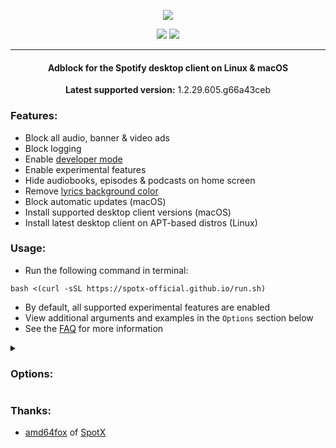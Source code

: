   <p align="center">
  <a href="https://github.com/jetfir3/SpotX-Bash"><img src="https://spotx-official.github.io/images/logos/logo_sxb.png" />
</p>

<p align="center">        
      <a href="https://github.com/amd64fox/SpotX"><img src="https://spotx-official.github.io/images/shields/spotx-win_sxb.svg"></a>
      <a href="https://t.me/SpotxCommunity"><img src="https://spotx-official.github.io/images/shields/SpotX_Community.svg"></a>
      </p>

 ***     

<center>
    <h4 align="center">Adblock for the Spotify desktop client on Linux & macOS</h4>
    <p align="center">
        <strong>Latest supported version:</strong> 1.2.29.605.g66a43ceb
    </p> 
</center>

### Features:

- Block all audio, banner & video ads
- Block logging
- Enable [developer mode](https://github.com/SpotX-Official/SpotX-Bash/wiki/SpotX%E2%80%90Bash-FAQ#what-is-developer-mode)
- Enable experimental features
- Hide audiobooks, episodes & podcasts on home screen
- Remove [lyrics background color](https://github.com/SpotX-Official/SpotX-Bash/issues/20#issuecomment-1762040019)
- Block automatic updates (macOS)
- Install supported desktop client versions (macOS)
- Install latest desktop client on APT-based distros (Linux)


### Usage:

- Run the following command in terminal:
```
bash <(curl -sSL https://spotx-official.github.io/run.sh)
```
- By default, all supported experimental features are enabled
- View additional arguments and examples in the `Options` section below
- See the [FAQ](https://github.com/SpotX-Official/SpotX-Bash/wiki/SpotX%E2%80%90Bash-FAQ) for more information

<details>
<summary><h3>Options:</h3></summary>

| Option | Description |  
| --- | --- |  
| `-B` | block Spotify auto-updates [macOS] |  
| `-c` | clear Spotify app cache |  
| `-d` | enable [developer mode](https://github.com/SpotX-Official/SpotX-Bash/wiki/SpotX%E2%80%90Bash-FAQ#what-is-developer-mode) |  
| `-e` | exclude all experimental features |  
| `-f` | force SpotX-Bash to run |  
| `-h` | hide non-music on home screen |  
| `--help` | print options |  
| `-i` | enable interactive mode | 
| `--installdeb` | install latest client deb pkg on APT-based distros [Linux] |   
| `--installmac` | install latest supported client (macOS) |  
| `-l` | [no lyrics background color](https://github.com/SpotX-Official/SpotX-Bash/issues/20#issuecomment-1762040019) |  
| `-o` | use [old home screen UI](https://github.com/SpotX-Official/SpotX-Bash/wiki/SpotX%E2%80%90Bash-FAQ#what-is-the-old-and-new-ui) |  
| `-p` | [paid premium-tier subscriber](https://github.com/SpotX-Official/SpotX-Bash/wiki/SpotX%E2%80%90Bash-FAQ#can-spotx-bash-be-used-with-a-paid-premium-account) |  
| `-P <path>` | set path to Spotify |  
| `-S` | skip [codesigning](https://github.com/SpotX-Official/SpotX-Bash/discussions/3) [macOS] | 
| `--stable` | use with '--installdeb' for stable branch [Linux] |   
| `--uninstall` | uninstall SpotX-Bash |  
| `-v` | print SpotX-Bash version |  
| `-V <version>` | install client version [macOS] |  

**Examples:**

**Run SpotX-Bash, clear app cache, enable dev mode, hide non-music categories** 
```
bash <(curl -sSL https://spotx-official.github.io/run.sh) -cdh
```
**Run SpotX-Bash, enable interactive mode, set custom path to Spotify** 
```
bash <(curl -sSL https://spotx-official.github.io/run.sh) -i -P $HOME/Downloads/
```
**Run SpotX-Bash, set paid premium-tier subscriber** 
```
bash <(curl -sSL https://spotx-official.github.io/run.sh) -p
```
**Run SpotX-Bash, install latest testing branch client version (Linux)** 
```
bash <(curl -sSL https://spotx-official.github.io/run.sh) --installdeb
```
**Run SpotX-Bash, block auto-updates, install latest supported client version (macOS)** 
```
bash <(curl -sSL https://spotx-official.github.io/run.sh) -B --installmac
```
</details>

### Thanks:

- [amd64fox](https://github.com/amd64fox/) of [SpotX](https://github.com/SpotX-Official/SpotX)
